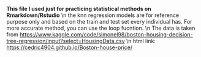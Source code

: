 
**This file I used just for practicing statistical methods on Rmarkdown/Rstudio**
\n the knn regression models are for reference purpose only and based on the train and test set every individual has. For more accurate method, you can use the loop fucntion. 
\n The data is taken from https://www.kaggle.com/code/simonel98/boston-housing-decision-tree-regression/input?select=HousingData.csv
\n html link: https://cedric4904.github.io/Boston-house-price/
